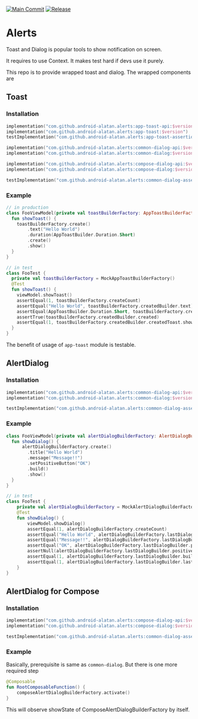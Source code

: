 [![Main Commit](https://github.com/android-alatan/Alerts/actions/workflows/lib-main-branch.yml/badge.svg?branch=main)](https://github.com/android-alatan/Alerts/actions/workflows/lib-main-branch.yml)
[![Release](https://jitpack.io/v/android-alatan/alerts.svg)](https://jitpack.io/#android-alatan/alerts)
# Alerts

Toast and Dialog is popular tools to show notification on screen.

It requires to use Context. It makes test hard if devs use it purely.

This repo is to provide wrapped toast and dialog. The wrapped components are 

## Toast

### Installation
```kotlin
implementation("com.github.android-alatan.alerts:app-toast-api:$version")
implementation("com.github.android-alatan.alerts:app-toast:$version")
testImplementation("com.github.android-alatan.alerts:app-toast-assertion:$version")

implementation("com.github.android-alatan.alerts:common-dialog-api:$version")
implementation("com.github.android-alatan.alerts:common-dialog:$version")

implementation("com.github.android-alatan.alerts:compose-dialog-api:$version")
implementation("com.github.android-alatan.alerts:compose-dialog:$version")

testImplementation("com.github.android-alatan.alerts:common-dialog-assertion:$version")
```

### Example
```kotlin
// in production
class FooViewModel(private val toastBuilderFactory: AppToastBuilderFactory) {
  fun showToast() {
    toastBuilderFactory.create()
        .text("Hello World")
        .duration(AppToastBuilder.Duration.Short)
        .create()
        .show()
  }
}

// in test
class FooTest { 
  private val toastBuilderFactory = MockAppToastBuilderFactory()
  @Test
  fun showToast() {
    viewModel.showToast()
    assertEqual(1, toastBuilderFactory.createCount)
    assertEqual("Hello World", toastBuilderFactory.createdBuilder.text)
    assertEqual(AppToastBuilder.Duration.Short, toastBuilderFactory.createdBuilder.duration)
    assertTrue(toastBuilderFactory.createdBuilder.created)
    assertEqual(1, toastBuilderFactory.createdBuilder.createdToast.showCount)
  }
}
```
The benefit of usage of `app-toast` module is testable.

## AlertDialog

### Installation
```kotlin
implementation("com.github.android-alatan.alerts:common-dialog-api:$version")
implementation("com.github.android-alatan.alerts:common-dialog:$version")

testImplementation("com.github.android-alatan.alerts:common-dialog-assertion:$version")
```

### Example
```kotlin
class FooViewModel(private val alertDialogBuilderFactory: AlertDialogBuilderFactory) {
  fun showDialog() {
      alertDialogBuilderFactory.create()
        .title("Hello World")
        .message("Message!!")
        .setPositiveButton("OK")
        .build()
        .show()
  }
}

// in test
class FooTest {
    private val alertDialogBuilderFactory = MockAlertDialogBuilderFactory()
    @Test
    fun showDialog() {
        viewModel.showDialog()
        assertEqual(1, alertDialogBuilderFactory.createCount)
        assertEqual("Hello World", alertDialogBuilderFactory.lastDialogBuilder.title)
        assertEqual("Message!!", alertDialogBuilderFactory.lastDialogBuilder.message)
        assertEqual("OK", alertDialogBuilderFactory.lastDialogBuilder.positiveButtonText)
        assertNull(alertDialogBuilderFactory.lastDialogBuilder.positiveButtonClickListener)
        assertEqual(1, alertDialogBuilderFactory.lastDialogBuilder.buildCount)
        assertEqual(1, alertDialogBuilderFactory.lastDialogBuilder.lastBuiltDialog.showCount)
    }
}
```

## AlertDialog for Compose

### Installation
```kotlin
implementation("com.github.android-alatan.alerts:compose-dialog-api:$version")
implementation("com.github.android-alatan.alerts:compose-dialog:$version")

testImplementation("com.github.android-alatan.alerts:common-dialog-assertion:$version")
```

### Example
Basically, prerequisite is same as `common-dialog`.  But there is one more required step
```kotlin
@Composable
fun RootComposableFunction() {
    composeAlertDialogBuilderFactory.activate()
}
```
This will observe showState of ComposeAlertDialogBuilderFactory by itself.